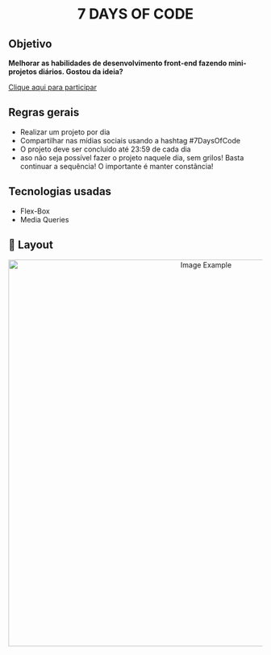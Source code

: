 <h1 align="center" style="font-weight: bold;">7 DAYS OF CODE</h1>


<p align="center">
    <h2>Objetivo</h2>
    <b>Melhorar as habilidades de desenvolvimento front-end fazendo mini-projetos diários. Gostou da ideia?</b>
</p>
<a href="https://7daysofcode.io/">Clique aqui para participar</a>
 



<h2 id="technologies">Regras gerais</h2>

- Realizar um projeto por dia
- Compartilhar nas mídias sociais usando a hashtag #7DaysOfCode
- O projeto deve ser concluído até 23:59 de cada dia
- aso não seja possível fazer o projeto naquele dia, sem grilos! Basta continuar a sequência! O importante é manter constância!

<h2 id="started">Tecnologias usadas</h2>

- Flex-Box
- Media Queries



<h2 id="layout">🎨 Layout</h2>

<p align="center">
    <img src="https://github.com/devluangabriel/Hiring-Page/blob/main/Layout.gif" alt="Image Example" width="768px">
</p>



